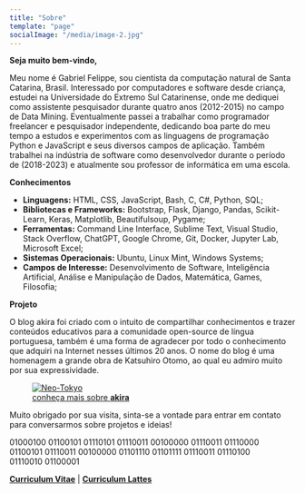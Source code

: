 ```yaml
---
title: "Sobre"
template: "page"
socialImage: "/media/image-2.jpg"
---
```


<b>Seja muito bem-vindo,</b>

Meu nome é Gabriel Felippe, sou cientista da computação natural de Santa Catarina, Brasil. Interessado por computadores e software desde criança, estudei na Universidade do Extremo Sul Catarinense, onde me dediquei como assistente pesquisador durante quatro anos (2012-2015) no campo de Data Mining. Eventualmente passei a trabalhar como programador freelancer e pesquisador independente, dedicando boa parte do meu tempo a estudos e experimentos com as linguagens de programação Python e JavaScript e seus diversos campos de aplicação. Também trabalhei na indústria de software como desenvolvedor durante o período de (2018-2023) e atualmente sou professor de informática em uma escola.

<b>Conhecimentos</b>

  - **Linguagens:** HTML, CSS, JavaScript, Bash, C, C#, Python, SQL;
  - **Bibliotecas e Frameworks:** Bootstrap, Flask, Django, Pandas, Scikit-Learn, Keras, Matplotlib, Beautifulsoup, Pygame;
  - **Ferramentas:** Command Line Interface, Sublime Text, Visual Studio, Stack Overflow, ChatGPT, Google Chrome, Git, Docker, Jupyter Lab, Microsoft Excel;
  - **Sistemas Operacionais:** Ubuntu, Linux Mint, Windows Systems;
  - **Campos de Interesse:** Desenvolvimento de Software, Inteligência Artificial, Análise e Manipulação de Dados, Matemática, Games, Filosofia;

<b>Projeto</b>

O blog akira foi criado com o intuito de compartilhar conhecimentos e trazer conteúdos educativos para a comunidade open-source de língua portuguesa, também é uma forma de agradecer por todo o conhecimento que adquiri na Internet nesses últimos 20 anos. O nome do blog é uma homenagem a grande obra de Katsuhiro Otomo, ao qual eu admiro muito por sua expressividade. 

<figure class="float-right" style="width: 400px">
	<a href="https://en.wikipedia.org/wiki/Akira_(1988_film)"><img src="/media/akira.jpg" alt="Neo-Tokyo"></a>
	<figcaption><a href="https://en.wikipedia.org/wiki/Akira_(1988_film)">conheça mais sobre <b>akira</b></a></figcaption>
</figure>

Muito obrigado por sua visita, sinta-se a vontade para entrar em contato para conversarmos sobre projetos e ideias!

<figure style="margin-block-start: 0;margin-inline-start: 0;">
01000100 01100101 01110101 01110011 00100000 01110011 01110000 01100101 01110011 00100000 01101110 01101111 01110011 01110100 01110010 01100001
</figure>

**[Curriculum Vitae](https://gabrielcv.netlify.com/)** | **[Curriculum Lattes](http://lattes.cnpq.br/6618667439740836)**

